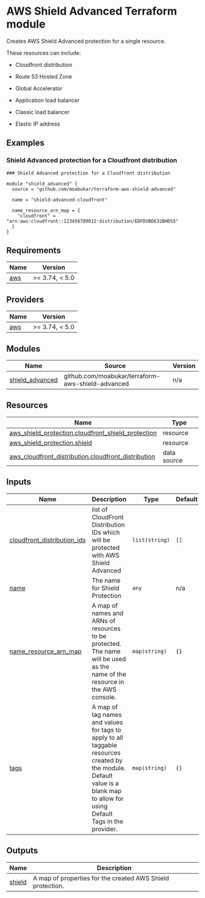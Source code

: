 # AWS Shield Advanced Terraform module


Creates AWS Shield Advanced protection for a single resource.

These resources can include:

- Cloudfront distribution

- Route 53 Hosted Zone

- Global Accelerator

- Application load balancer

- Classic load balancer

- Elastic IP address

## Examples

### Shield Advanced protection for a Cloudfront distribution

```hcl
### Shield Advanced protection for a Cloudfront distribution

module "shield_advanced" {
  source = "github.com/moabukar/terraform-aws-shield-advanced"

  name = "shield-advanced-cloudfront"

  name_resource_arn_map = {
    "cloudfront" = "arn:aws:cloudfront::123456789012:distribution/EDFDVBD632BHDS5"
  }
}
```

## Requirements

| Name | Version |
|------|---------|
| <a name="requirement_aws"></a> [aws](#requirement\_aws) | >= 3.74, < 5.0 |

## Providers

| Name | Version |
|------|---------|
| <a name="provider_aws"></a> [aws](#provider\_aws) | >= 3.74, < 5.0 |

## Modules

| Name | Source | Version |
|------|--------|---------|
| <a name="module_shield_advanced"></a> [shield\_advanced](#module\_shield\_advanced) | github.com/moabukar/terraform-aws-shield-advanced | n/a |

## Resources

| Name | Type |
|------|------|
| [aws_shield_protection.cloudfront_shield_protection](https://registry.terraform.io/providers/hashicorp/aws/latest/docs/resources/shield_protection) | resource |
| [aws_shield_protection.shield](https://registry.terraform.io/providers/hashicorp/aws/latest/docs/resources/shield_protection) | resource |
| [aws_cloudfront_distribution.cloudfront_distribution](https://registry.terraform.io/providers/hashicorp/aws/latest/docs/data-sources/cloudfront_distribution) | data source |

## Inputs

| Name | Description | Type | Default | Required |
|------|-------------|------|---------|:--------:|
| <a name="input_cloudfront_distribution_ids"></a> [cloudfront\_distribution\_ids](#input\_cloudfront\_distribution\_ids) | list of CloudFront Distribution IDs which will be protected with AWS Shield Advanced | `list(string)` | `[]` | no |
| <a name="input_name"></a> [name](#input\_name) | The name for Shield Protection | `any` | n/a | yes |
| <a name="input_name_resource_arn_map"></a> [name\_resource\_arn\_map](#input\_name\_resource\_arn\_map) | A map of names and ARNs of resources to be protected. The name will be used as the name of the resource in the AWS console. | `map(string)` | `{}` | no |
| <a name="input_tags"></a> [tags](#input\_tags) | A map of tag names and values for tags to apply to all taggable resources created by the module. Default value is a blank map to allow for using Default Tags in the provider. | `map(string)` | `{}` | no |

## Outputs

| Name | Description |
|------|-------------|
| <a name="output_shield"></a> [shield](#output\_shield) | A map of properties for the created AWS Shield protection. |
